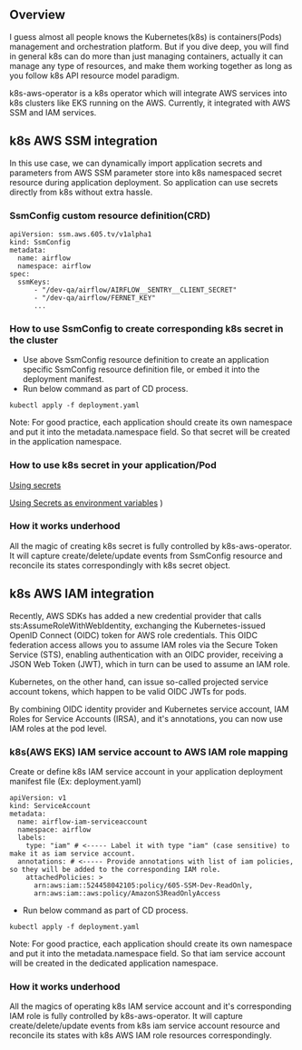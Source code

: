 ## Overview

I guess almost all people knows the Kubernetes(k8s) is containers(Pods) management and orchestration platform. But if you dive deep, you will find in general k8s can do more than just managing containers, actually it can manage any type of resources, and make them working together as long as you follow k8s API resource model paradigm.

k8s-aws-operator is a k8s operator which will integrate AWS services into k8s clusters like EKS running on the AWS. Currently, it integrated with AWS SSM and IAM services.

## k8s AWS SSM integration

In this use case, we can dynamically import application secrets and parameters from AWS SSM parameter store into k8s namespaced secret resource during application deployment. So application can use secrets directly from k8s without extra hassle.

### SsmConfig custom resource definition(CRD)
```
apiVersion: ssm.aws.605.tv/v1alpha1
kind: SsmConfig  
metadata:
  name: airflow
  namespace: airflow
spec:
  ssmKeys:
      - "/dev-qa/airflow/AIRFLOW__SENTRY__CLIENT_SECRET"
      - "/dev-qa/airflow/FERNET_KEY" 
      ...
```

### How to use SsmConfig to create corresponding k8s secret in the cluster
* Use above SsmConfig resource definition to create an application specific SsmConfig resource definition file, or embed it into  the deployment manifest.
* Run below command as part of CD process.

```
kubectl apply -f deployment.yaml
``` 
Note: For good practice, each application should create its own namespace and put it into the metadata.namespace field. So that secret will be created in the application namespace.

### How to use k8s secret in your application/Pod

[Using secrets](https://kubernetes.io/docs/concepts/configuration/secret/#using-secrets)

[Using Secrets as environment variables](https://kubernetes.io/docs/concepts/configuration/secret/#using-secrets-as-environment-variables)
)

### How it works underhood
All the magic of creating k8s secret is fully controlled by k8s-aws-operator. It will capture create/delete/update events from SsmConfig resource and reconcile its states correspondingly with k8s secret object.

## k8s AWS IAM integration
Recently, AWS SDKs has added a new credential provider that calls sts:AssumeRoleWithWebIdentity, exchanging the Kubernetes-issued OpenID Connect (OIDC) token for AWS role credentials. This OIDC federation access allows you to assume IAM roles via the Secure Token Service (STS), enabling authentication with an OIDC provider, receiving a JSON Web Token (JWT), which in turn can be used to assume an IAM role.

Kubernetes, on the other hand, can issue so-called projected service account tokens, which happen to be valid OIDC JWTs for pods.

By combining OIDC identity provider and Kubernetes service account, IAM Roles for Service Accounts (IRSA), and it's annotations, you can now use IAM roles at the pod level.

### k8s(AWS EKS) IAM service account to AWS IAM role mapping

Create or define k8s IAM service account in your application deployment manifest file (Ex: deployment.yaml)

```
apiVersion: v1
kind: ServiceAccount
metadata:
  name: airflow-iam-serviceaccount
  namespace: airflow
  labels:
    type: "iam" # <----- Label it with type "iam" (case sensitive) to make it as iam service account.
  annotations: # <----- Provide annotations with list of iam policies, so they will be added to the corresponding IAM role.
    attachedPolicies: >
      arn:aws:iam::524458042105:policy/605-SSM-Dev-ReadOnly,
      arn:aws:iam::aws:policy/AmazonS3ReadOnlyAccess
```
* Run below command as part of CD process.

```
kubectl apply -f deployment.yaml
```

Note: For good practice, each application should create its own namespace and put it into the metadata.namespace field. So that iam service account will be created in the dedicated application namespace.

### How it works underhood
All the magics of operating k8s IAM service account and it's corresponding IAM role is fully controlled by k8s-aws-operator. It will capture create/delete/update events from k8s iam service account resource and reconcile its states with k8s AWS IAM role resources correspondingly.